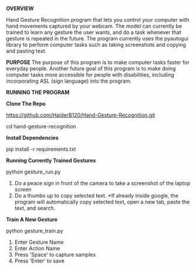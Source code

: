 **OVERVIEW**

Hand Gesture Recognition program that lets you control your computer with hand movements captured by your webcam. The model can currently
be trained to learn any gesture the user wants, and do a task whenever that gesture is repeated in the future. The program currently uses
the pyautogui library to perform computer tasks such as taking screenshots and copying and pasting text. 

**PURPOSE**
The purpose of this program is to make computer tasks faster for everyday people.
Another future goal of this program is to make doing computer tasks more accessible for people with disabilities, including incorporating
ASL (sign language) into the program.

**RUNNING THE PROGRAM**

**Clone The Repo**

https://github.com/HaiderB120/Hand-Gesture-Recognition.git

cd hand-gesture-recognition

**Install Dependencies**

pip install -r requirements.txt

**Running Currently Trained Gestures**

python gesture_run.py
1. Do a peace sign in front of the camera to take a screenshot of the laptop screen
2. Do a thumbs up to copy selected text.
     *If already inside google, the program will automatically copy selected text, open a new tab, paste the text, and search.

**Train A New Gesture**

python gesture_train.py
1. Enter Gesture Name
2. Enter Action Name
3. Press 'Space' to capture samples
4. Press 'Enter' to save




